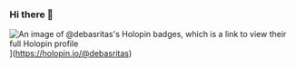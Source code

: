 ### Hi there 👋

![An image of @debasritas's Holopin badges, which is a link to view their full Holopin profile](https://holopin.me/debasritas)](https://holopin.io/@debasritas)

<!--
##### Hacktoberfest 2025

Here are some ideas to get you started:

- 🔭 I’m currently working on ...
- 🌱 I’m currently learning ...
- 👯 I’m looking to collaborate on ...
- 🤔 I’m looking for help with ...
- 💬 Ask me about ...
- 📫 How to reach me: ...
- 😄 Pronouns: ...
- ⚡ Fun fact: ...
-->